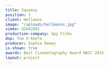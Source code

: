 ```yaml
---
title: Squeezy
position: 1
client: Hellmans
image: "/uploads/hellmanns.jpg"
vimeo: 82642891
production-company: Spy Films
dop: Tom O'Keefe
producer: Sophie Dewey
is-shown: true
awards: Best Cinematography Award MACC 2015
layout: project
---
```


